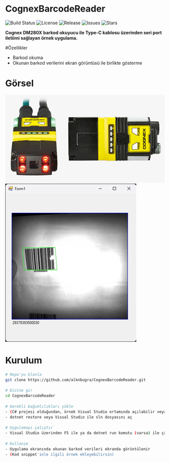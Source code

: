 # CognexBarcodeReader

![Build Status](https://img.shields.io/github/actions/workflow/status/alknbugra/CognexBarcodeReader/build.yml?branch=main)
![License](https://img.shields.io/github/license/alknbugra/CognexBarcodeReader)
![Release](https://img.shields.io/github/v/release/alknbugra/CognexBarcodeReader)
![Issues](https://img.shields.io/github/issues/alknbugra/CognexBarcodeReader)
![Stars](https://img.shields.io/github/stars/alknbugra/CognexBarcodeReader?style=social)


**Cognex DM280X barkod okuyucu ile Type-C kablosu üzerinden seri port iletiimi sağlayan örnek uygulama.**

#Özellikler

- Barkod okuma
- Okunan barkod verilerini ekran görüntüsü ile birlikte gösterme

# Görsel
![Barkod Okuma](images/DM280X.jpg)
![Barkod Okuma](images/Running.gif)

# Kurulum

```bash
# Repo'yu klonla
git clone https://github.com/alknbugra/CognexBarcodeReader.git

# Dizine gir
cd CognexBarcodeReader

# Gerekli bağımlılıkları yükle
- (C# projesi olduğundan, örnek Visual Studio ortamında açılabilir veya dotnet CLI ile)
- dotnet restore veya Visual Studio ile sln dosyasını aç

# Uygulamayı çalıştır
- Visual Studio üzerinden F5 ile ya da dotnet run komutu (varsa) ile çalıştır

# Kullanım
- Uygulama ekranında okunan barkod verileri ekranda görüntülenir
- (Kod snippet'inle ilgili örnek ekleyebilirsin)

